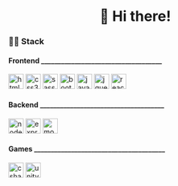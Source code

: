 <h1 align="center">👋 Hi there!</h1>
  
<h3>👨‍💻 Stack</h3>
<h4>Frontend ____________________________________</h4>
<p>
    <img
      src="https://cdn.jsdelivr.net/gh/devicons/devicon/icons/html5/html5-plain.svg"
      alt="html5"
      width="30"
      height="30"
    />
    <img
      src="https://cdn.jsdelivr.net/gh/devicons/devicon/icons/css3/css3-plain.svg"
      alt="css3"
      width="30"
      height="30"
    />
    <img
      src="https://cdn.jsdelivr.net/gh/devicons/devicon/icons/sass/sass-original.svg"
      alt="sass"
      width="30"
      height="30"
    />
    <img
      src="https://cdn.jsdelivr.net/gh/devicons/devicon/icons/bootstrap/bootstrap-plain.svg"
      alt="bootstrap"
      width="30"
      height="30"
    />
    <img
      src="https://cdn.jsdelivr.net/gh/devicons/devicon/icons/javascript/javascript-plain.svg"
      alt="javascript"
      width="30"
      height="30"
    />
    <img
      src="https://cdn.jsdelivr.net/gh/devicons/devicon/icons/jquery/jquery-plain.svg"
      alt="jquery"
      width="30"
      height="30"
    />
    <img
      src="https://cdn.jsdelivr.net/gh/devicons/devicon/icons/react/react-original.svg"
      alt="react"
      width="30"
      height="30"
    />
</p>
<h4>Backend _____________________________________</h4>
  <p>
      <img
        src="https://cdn.jsdelivr.net/gh/devicons/devicon/icons/nodejs/nodejs-plain-wordmark.svg"
        alt="nodejs"
        width="30"
        height="30"
      />
      <img
        src="https://cdn.jsdelivr.net/gh/devicons/devicon/icons/express/express-original.svg"
        alt="express"
        width="30"
        height="30"
      />
      <img
        src="https://cdn.jsdelivr.net/gh/devicons/devicon/icons/mongodb/mongodb-plain-wordmark.svg"
        alt="mongodb"
        width="30"
        height="30"
      />
  </p>
    <h4>Games _______________________________________</h4>
  <p>
      <img
        src="https://cdn.jsdelivr.net/gh/devicons/devicon/icons/csharp/csharp-plain.svg"
        alt="csharp"
        width="30"
        height="30"
      />
      <img
        src="https://cdn.jsdelivr.net/gh/devicons/devicon/icons/unity/unity-original.svg"
        alt="unity"
        width="30"
        height="30"
      />
   </p>
